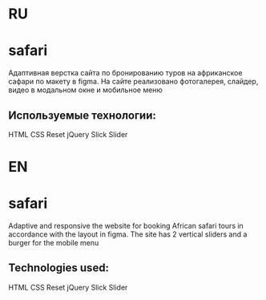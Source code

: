 # RU
# safari
Адаптивная верстка сайта по бронированию туров на африканское сафари по макету в figma. На сайте реализовано фотогалерея, слайдер, видео в модальном окне и мобильное меню

## Используемые технологии:
HTML
CSS
Reset
jQuery
Slick Slider

# EN
# safari
Adaptive and responsive the website for booking African safari tours in accordance with the layout in figma. The site has 2 vertical sliders and a burger for the mobile menu

## Technologies used:
HTML
CSS
Reset
jQuery
Slick Slider
